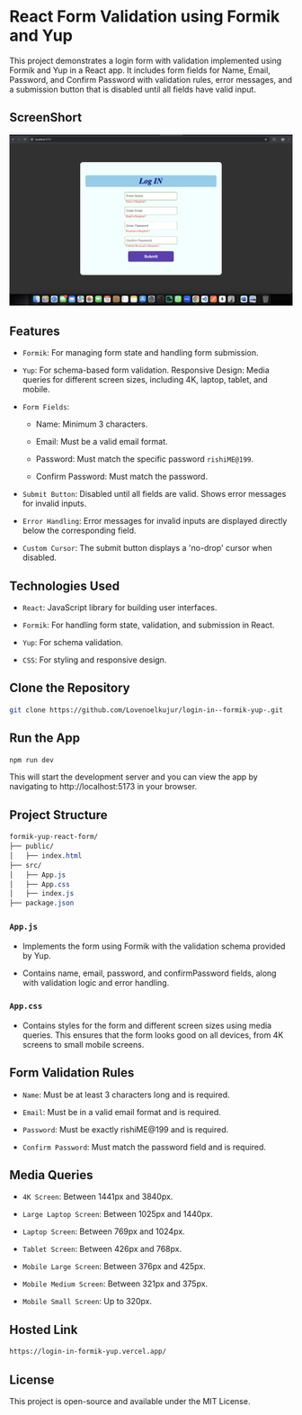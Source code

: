 # React Form Validation using Formik and Yup

This project demonstrates a login form with validation implemented using Formik and Yup in a React app. It includes form fields for Name, Email, Password, and Confirm Password with validation rules, error messages, and a submission button that is disabled until all fields have valid input.

## ScreenShort

![Project Screenshot](./src/assets/ScreenShort.png)

## Features

- `Formik`: For managing form state and handling form submission.

- `Yup`: For schema-based form validation.
Responsive Design: Media queries for different screen sizes, including 4K, laptop, tablet, and mobile.

- `Form Fields`:
    - Name: Minimum 3 characters.

    - Email: Must be a valid email format.

    - Password: Must match the specific password `rishiME@199`.

    - Confirm Password: Must match the password.

- `Submit Button`: Disabled until all fields are valid. Shows error messages for invalid inputs.

- `Error Handling`: Error messages for invalid inputs are displayed directly below the corresponding field.

- `Custom Cursor`: The submit button displays a 'no-drop' cursor when disabled.

## Technologies Used

- `React`: JavaScript library for building user interfaces.

- `Formik`: For handling form state, validation, and submission in React.

- `Yup`: For schema validation.

- `CSS`: For styling and responsive design.

## Clone the Repository

```bash
git clone https://github.com/Lovenoelkujur/login-in--formik-yup-.git
```
## Run the App

```bash
npm run dev
```

This will start the development server and you can view the app by navigating to http://localhost:5173 in your browser.


## Project Structure

```css
formik-yup-react-form/
├── public/
│   ├── index.html
├── src/
│   ├── App.js
│   ├── App.css
│   ├── index.js
├── package.json
```

### `App.js`

- Implements the form using Formik with the validation schema provided by Yup.

- Contains name, email, password, and confirmPassword fields, along with validation logic and error handling.

### `App.css`

- Contains styles for the form and different screen sizes using media queries. This ensures that the form looks good on all devices, from 4K screens to small mobile screens.

## Form Validation Rules

- `Name`: Must be at least 3 characters long and is required.

- `Email`: Must be in a valid email format and is required.

- `Password`: Must be exactly rishiME@199 and is required.

- `Confirm Password`: Must match the password field and is required.

## Media Queries

- `4K Screen`: Between 1441px and 3840px.

- `Large Laptop Screen`: Between 1025px and 1440px.

- `Laptop Screen`: Between 769px and 1024px.

- `Tablet Screen`: Between 426px and 768px.

- `Mobile Large Screen`: Between 376px and 425px.

- `Mobile Medium Screen`: Between 321px and 375px.

- `Mobile Small Screen`: Up to 320px.

## Hosted Link
```bash
https://login-in-formik-yup.vercel.app/
```

## License

This project is open-source and available under the MIT License.